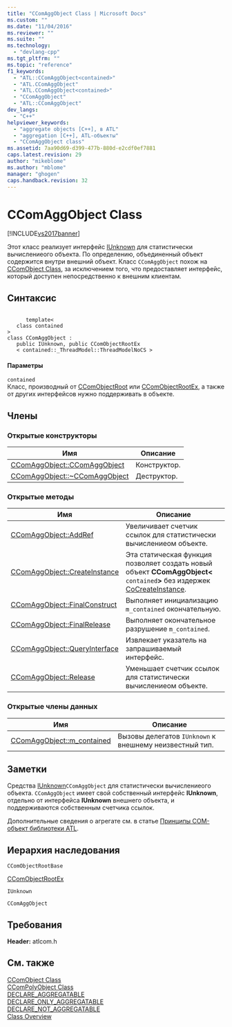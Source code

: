 ```yaml
---
title: "CComAggObject Class | Microsoft Docs"
ms.custom: ""
ms.date: "11/04/2016"
ms.reviewer: ""
ms.suite: ""
ms.technology: 
  - "devlang-cpp"
ms.tgt_pltfrm: ""
ms.topic: "reference"
f1_keywords: 
  - "ATL::CComAggObject<contained>"
  - "ATL.CComAggObject"
  - "ATL.CComAggObject<contained>"
  - "CComAggObject"
  - "ATL::CComAggObject"
dev_langs: 
  - "C++"
helpviewer_keywords: 
  - "aggregate objects [C++], в ATL"
  - "aggregation [C++], ATL-объекты"
  - "CComAggObject class"
ms.assetid: 7aa90d69-d399-477b-880d-e2cdf0ef7881
caps.latest.revision: 29
author: "mikeblome"
ms.author: "mblome"
manager: "ghogen"
caps.handback.revision: 32
---
```

# CComAggObject Class
[!INCLUDE[vs2017banner](../../assembler/inline/includes/vs2017banner.md)]

Этот класс реализует интерфейс [IUnknown](http://msdn.microsoft.com/library/windows/desktop/ms680509) для статистически вычислениеого объекта.  По определению, объединенный объект содержится внутри внешний объект.  Класс `CComAggObject` похож на [CComObject Class](../../atl/reference/ccomobject-class.md), за исключением того, что предоставляет интерфейс, который доступен непосредственно к внешним клиентам.  
  
## Синтаксис  
  
```  
  
      template<  
   class contained  
>  
class CComAggObject :  
   public IUnknown, public CComObjectRootEx  
   < contained::_ThreadModel::ThreadModelNoCS >  
```  
  
#### Параметры  
 `contained`  
 Класс, производный от [CComObjectRoot](../../atl/reference/ccomobjectroot-class.md) или [CComObjectRootEx](../../atl/reference/ccomobjectrootex-class.md), а также от других интерфейсов нужно поддерживать в объекте.  
  
## Члены  
  
### Открытые конструкторы  
  
|Имя|Описание|  
|---------|--------------|  
|[CComAggObject::CComAggObject](../Topic/CComAggObject::CComAggObject.md)|Конструктор.|  
|[CComAggObject::~CComAggObject](../Topic/CComAggObject::~CComAggObject.md)|Деструктор.|  
  
### Открытые методы  
  
|Имя|Описание|  
|---------|--------------|  
|[CComAggObject::AddRef](../Topic/CComAggObject::AddRef.md)|Увеличивает счетчик ссылок для статистически вычислениеом объекте.|  
|[CComAggObject::CreateInstance](../Topic/CComAggObject::CreateInstance.md)|Эта статическая функция позволяет создать новый объект **CComAggObject\<** `contained`**\>** без издержек [CoCreateInstance](http://msdn.microsoft.com/library/windows/desktop/ms686615).|  
|[CComAggObject::FinalConstruct](../Topic/CComAggObject::FinalConstruct.md)|Выполняет инициализацию `m_contained` окончательную.|  
|[CComAggObject::FinalRelease](../Topic/CComAggObject::FinalRelease.md)|Выполняет окончательное разрушение `m_contained`.|  
|[CComAggObject::QueryInterface](../Topic/CComAggObject::QueryInterface.md)|Извлекает указатель на запрашиваемый интерфейс.|  
|[CComAggObject::Release](../Topic/CComAggObject::Release.md)|Уменьшает счетчик ссылок для статистически вычислениеом объекте.|  
  
### Открытые члены данных  
  
|Имя|Описание|  
|---------|--------------|  
|[CComAggObject::m\_contained](../Topic/CComAggObject::m_contained.md)|Вызовы делегатов `IUnknown` к внешнему неизвестный тип.|  
  
## Заметки  
 Средства [IUnknown](http://msdn.microsoft.com/library/windows/desktop/ms680509)`CComAggObject` для статистически вычислениеого объекта.  `CComAggObject` имеет свой собственный интерфейс **IUnknown**, отдельно от интерфейса **IUnknown** внешнего объекта, и поддерживаются собственным счетчика ссылок.  
  
 Дополнительные сведения о агрегате см. в статье [Принципы COM\-объект библиотеки ATL](../../atl/fundamentals-of-atl-com-objects.md).  
  
## Иерархия наследования  
 `CComObjectRootBase`  
  
 [CComObjectRootEx](../../atl/reference/ccomobjectrootex-class.md)  
  
 `IUnknown`  
  
 `CComAggObject`  
  
## Требования  
 **Header:**  atlcom.h  
  
## См. также  
 [CComObject Class](../../atl/reference/ccomobject-class.md)   
 [CComPolyObject Class](../../atl/reference/ccompolyobject-class.md)   
 [DECLARE\_AGGREGATABLE](../Topic/DECLARE_AGGREGATABLE.md)   
 [DECLARE\_ONLY\_AGGREGATABLE](../Topic/DECLARE_ONLY_AGGREGATABLE.md)   
 [DECLARE\_NOT\_AGGREGATABLE](../Topic/DECLARE_NOT_AGGREGATABLE.md)   
 [Class Overview](../../atl/atl-class-overview.md)